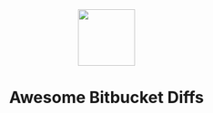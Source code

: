 <div style="text-align:center">
  <img src="icons/icon-switch-128.png" width="100"/>
  <h1>Awesome Bitbucket Diffs</h1>
</div>
